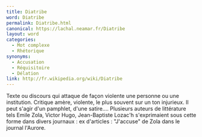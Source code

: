 ```yaml
---
title: Diatribe
word: Diatribe
permalink: Diatribe.html
canonical: https://lachal.neamar.fr/Diatribe
layout: word
categories:
  - Mot complexe
  - Rhétorique
synonyms:
  - Accusation
  - Réquisitoire
  - Délation
link: http://fr.wikipedia.org/wiki/Diatribe
---
```


Texte ou discours qui attaque de façon violente une personne ou une institution. Critique amère, violente, le plus souvent sur un ton injurieux. Il peut s'agir d'un pamphlet, d'une satire….
Plusieurs auteurs de littérature tels Emile Zola, Victor Hugo, Jean-Baptiste Lozac'h s'exprimaient sous cette forme dans divers journaux : ex d'articles : &quot;J'accuse&quot; de Zola dans le journal l'Aurore.

